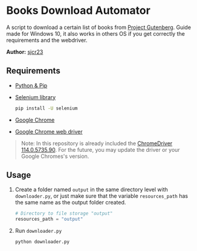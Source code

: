 # Books Download Automator

A script to download a certain list of books from [Project Gutenberg](https://www.gutenberg.org/). Guide made for Windows 10, it also works in others OS if you get correctly the requirements and the webdriver.

**Author:** [sjcr23](https://sjcr23.github.io)

## Requirements

- [Python & Pip](https://www.python.org/)
- [Selenium library](https://pypi.org/project/selenium/)

    ```bash
    pip install -U selenium
    ```

- [Google Chrome](https://www.google.com/chrome/)
- [Google Chrome web driver](https://chromedriver.chromium.org/downloads)

> Note: In this repository is already included the [ChromeDriver 114.0.5735.90](https://chromedriver.storage.googleapis.com/index.html?path=114.0.5735.90/). For the future, you may update the driver or your Google Chromes's version.

## Usage

1. Create a folder named `output` in the same directory level with `downloader.py`, or just make sure that the variable `resources_path` has the same name as the output folder created.

    ```python
    # Directory to file storage "output"
    resources_path = "output"
    ```

3. Run  `downloader.py`

    ```bash
    python downloader.py
    ```
